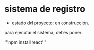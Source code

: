 <h1>sistema de registro</h1>

- estado del proyecto: en construcción.

para ejecutar el sistema; debes poner:

'''npm install react'''


